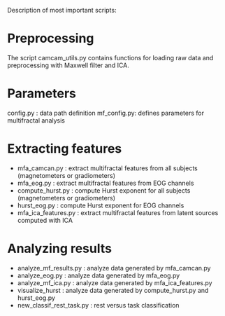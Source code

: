 Description of most important scripts:


Preprocessing
===============

The script camcam_utils.py contains functions for loading raw data and preprocessing with Maxwell filter and ICA.


Parameters
===============

config.py   : data path definition
mf_config.py: defines parameters for multifractal analysis


Extracting features
===============

* mfa_camcan.py       : extract multifractal features from all subjects (magnetometers or gradiometers)
* mfa_eog.py          : extract multifractal features from EOG channels 
* compute_hurst.py    : compute Hurst exponent for all subjects (magnetometers or gradiometers)
* hurst_eog.py        : compute Hurst exponent for EOG channels
* mfa_ica_features.py : extract multifractal features from latent sources computed with ICA


Analyzing results
===============

* analyze_mf_results.py    : analyze data generated by mfa_camcan.py 
* analyze_eog.py           : analyze data generated by mfa_eog.py 
* analyze_mf_ica.py        : analyze data generated by mfa_ica_features.py
* visualize_hurst          : analyze data generated by compute_hurst.py and hurst_eog.py
* new_classif_rest_task.py : rest versus task classification